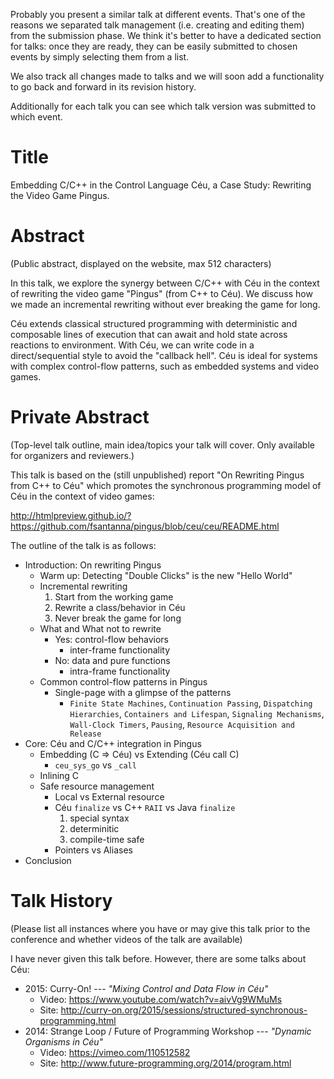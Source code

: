 Probably you present a similar talk at different events. That's one of the 
reasons we separated talk management (i.e. creating and editing them) from the 
submission phase. We think it's better to have a dedicated section for talks: 
once they are ready, they can be easily submitted to chosen events by simply 
selecting them from a list.

We also track all changes made to talks and we will soon add a functionality to 
go back and forward in its revision history.

Additionally for each talk you can see which talk version was submitted to 
which event.

# Title

Embedding C/C++ in the Control Language Céu, a Case Study:
Rewriting the Video Game Pingus.

# Abstract
(Public abstract, displayed on the website, max 512 characters)

In this talk, we explore the synergy between C/C++ with Céu in the context of
rewriting the video game "Pingus" (from C++ to Céu).
We discuss how we made an incremental rewriting without ever breaking the game 
for long.
<!--
, focusing on the bi-directional communication between the two languages.
-->

Céu extends classical structured programming with deterministic and composable 
lines of execution that can await and hold state across reactions to 
environment.
With Céu, we can write code in a direct/sequential style to avoid the "callback 
hell".
Céu is ideal for systems with complex control-flow patterns, such as embedded 
systems and video games.

# Private Abstract
(Top-level talk outline, main idea/topics your talk will cover. Only available 
for organizers and reviewers.)

This talk is based on the (still unpublished) report "On Rewriting Pingus from 
C++ to Céu" which promotes the synchronous programming model of Céu in the 
context of video games:

http://htmlpreview.github.io/?https://github.com/fsantanna/pingus/blob/ceu/ceu/README.html

The outline of the talk is as follows:

* Introduction: On rewriting Pingus
    * Warm up: Detecting "Double Clicks" is the new "Hello World"
    * Incremental rewriting
        1. Start from the working game
        2. Rewrite a class/behavior in Céu
        3. Never break the game for long
    * What and What not to rewrite
        * Yes: control-flow behaviors
            * inter-frame functionality
        * No: data and pure functions
            * intra-frame functionality
    * Common control-flow patterns in Pingus
        * Single-page with a glimpse of the patterns
            * `Finite State Machines`, `Continuation Passing`, `Dispatching Hierarchies`,
              `Containers and Lifespan`, `Signaling Mechanisms`, `Wall-Clock Timers`,
              `Pausing`, `Resource Acquisition and Release`
* Core: Céu and C/C++ integration in Pingus
    * Embedding (C => Céu) vs Extending (Céu call C)
        * `ceu_sys_go` vs `_call`
    * Inlining C
    * Safe resource management
        * Local vs External resource
        * Céu `finalize` vs C++ `RAII` vs Java `finalize`
            1. special syntax
            2. determinitic
            3. compile-time safe
        * Pointers vs Aliases
* Conclusion

# Talk History
(Please list all instances where you have or may give this talk prior to the 
conference and whether videos of the talk are available)

I have never given this talk before.
However, there are some talks about Céu:

* 2015: Curry-On! --- *"Mixing Control and Data Flow in Céu"*
    * Video: https://www.youtube.com/watch?v=aivVg9WMuMs
    * Site: http://curry-on.org/2015/sessions/structured-synchronous-programming.html
* 2014: Strange Loop / Future of Programming Workshop --- *"Dynamic Organisms in Céu"*
    * Video: https://vimeo.com/110512582
    * Site:  http://www.future-programming.org/2014/program.html

<!--
Also, some academic talks:
    * http://www.ceu-lang.org/chico/

## Non-Academic talks:

* 2009: Lua Workshop --- *"LuaGravity: A reactive language"*
    * Video (in portuguese): https://www.youtube.com/watch?v=6XMbQ3xjkzI

## Academic talks:

* 2015: REBLS workshop paper
    --- *"Reactive Traversal of Recursive Data Types"*
    * Site: http://www.guidosalvaneschi.com/REBLS/REBLS2015/
* 2015: Modularity conference paper
    --- *"Structured Synchronous Reactive Programming with Céu"*
    * Site: http://www.aosd.net/2015/
* 2014: REBLS workshop paper
    --- *"Structured Reactive Programming with Céu"*
    * Site: http://www.guidosalvaneschi.com/REBLS/REBLS2014/
* 2013: SenSys conference paper
    --- *"Safe Concurrent Abstractions for Wireless Sensor Networks"*
    * Site: http://sensys.acm.org/2013/index.html
* 2013: REM workshop paper
    --- *"Advanced Control Reactivity for Embedded Systems"*
    * Site: http://soft.vub.ac.be/REM13/
-->

